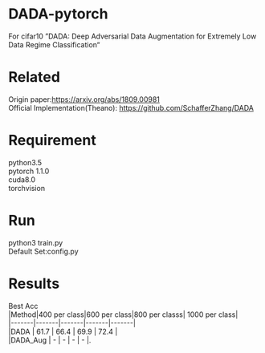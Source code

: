 # DADA-pytorch
For cifar10 ”DADA: Deep Adversarial Data Augmentation for Extremely Low Data Regime Classification“

# Related  
Origin paper:https://arxiv.org/abs/1809.00981  
Official Implementation(Theano): https://github.com/SchafferZhang/DADA  
# Requirement  
python3.5  
pytorch 1.1.0  
cuda8.0  
torchvision  
# Run
python3 train.py  
Default Set:config.py  
# Results  
Best Acc  
|Method|400 per class|600 per class|800 per classs| 1000 per class|  
|-------|-------|-------|-------|-------|  
 |DADA | 61.7 | 66.4 | 69.9 | 72.4 |  
 |DADA_Aug | - | - | - | - |.  
